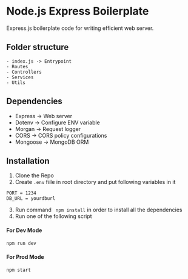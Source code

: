 # Node.js Express Boilerplate

Express.js boilerplate code for writing efficient web server.

## Folder structure 

    - index.js -> Entrypoint
    - Routes
    - Controllers 
    - Services 
    - Utils

## Dependencies 

* Express -> Web server
* Dotenv -> Configure ENV variable
* Morgan -> Request logger
* CORS -> CORS policy configurations
* Mongoose -> MongoDB ORM

## Installation
    
1. Clone the Repo
2. Create `.env` fiile in root directory and put following variables in it 
```
PORT = 1234
DB_URL = yourdburl
```
3. Run command  ```  npm install ``` in order to install all the dependencies
4. Run one of the following script

#### For Dev Mode 
```sh
npm run dev
```

#### For Prod Mode 
```sh
npm start
```


